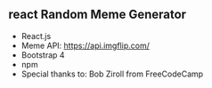 ## react Random Meme Generator
* React.js
* Meme API: https://api.imgflip.com/
* Bootstrap 4
* npm
* Special thanks to: Bob Ziroll from FreeCodeCamp
